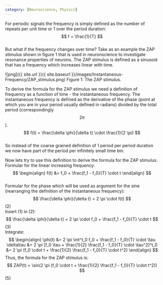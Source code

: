 ```yaml
---
category: [Neuroscience, Physics]
---
```


For periodic signals the frequency is simply defined as the number of repeats per unit time or 1 over the period duration:  
$$ f = \frac{1}{T} $$  
But what if the frequency changes over time? Take as an example the ZAP stimulus shown in figure 1 that is used in neuronscience to investigate resonance properties of neurons. The ZAP stimulus is defined as a sinusoid that has a frequency which increases linear with time.  

![png]({{ site.url }}{{ site.baseurl }}/images/Instantaneous-Frequency/ZAP_stimulus.png)
Figure 1: The ZAP stimulus.  

To derive the formula for the ZAP stimulus we need a definition of frequency as a function of time - the instantaneous frequency. The instantaneous frequency is defined as the derivative of the phase (point at which you are in your period usually defined in radians) divided by the total period (correspondingly $$ 2 \pi $$).  
$$ f(t) = \frac{\delta \phi}{\delta t} \cdot \frac{1}{2 \pi} $$  
So instead of the coarse grained definition of 1 period per period duration we now have part of the period per infinitely small time bin.

Now lets try to use this definition to derive the formula for the ZAP stimulus.  
Formular for the linear increasing frequency:  
$$ \begin{align} f(t) &= f_0 + \frac{f_1 - f_0}{T} \cdot t \end{align} $$  
Formular for the phase which will be used as argument for the sine (rearranging the definition of the instantaneous frequency):  
$$ \frac{\delta \phi}{\delta t} = 2 \pi \cdot f(t) $$ (2)  
Insert (1) in (2):  
$$ \frac{\delta \phi}{\delta t} = 2 \pi \cdot f_0 + \frac{f_1 - f_0}{T} \cdot t $$ (3)  
Integrate:  
$$ \begin{align}
\phi(t) &= 2 \pi \int^t_0 f_0 + \frac{f_1 - f_0}{T} \cdot \tau \delta\tau 
&= 2 \pi [f_0 \tau + \frac{1}{2} \frac{f_1 - f_0}{T} \cdot \tau^2]^t_0 
&= 2 \pi (f_0 \cdot t + \frac{1}{2} \frac{f_1 - f_0}{T} \cdot t^2) 
\end{align} $$ 
Thus, the formula for the ZAP stimulus is:  
$$ ZAP(t) = \sin(2 \pi (f_0 \cdot t + \frac{1}{2} \frac{f_1 - f_0}{T} \cdot t^2)) $$ (5)  
